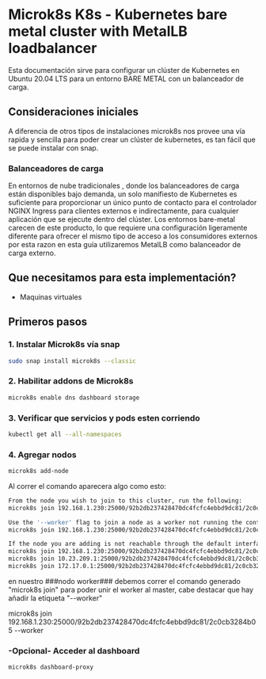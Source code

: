 # Microk8s K8s - Kubernetes bare metal cluster with MetalLB loadbalancer

Esta documentación sirve para configurar un clúster de Kubernetes en Ubuntu 20.04 LTS para un entorno BARE METAL con un balanceador de carga.

## Consideraciones iniciales

A diferencia de otros tipos de instalaciones  microk8s nos provee una vía rapida y sencilla para poder crear un clúster de kubernetes, es tan fácil que se puede instalar con snap.

### Balanceadores de carga
En entornos de nube tradicionales , donde los balanceadores de carga están disponibles bajo demanda, un solo manifiesto de Kubernetes es suficiente para proporcionar un único punto de contacto para el controlador NGINX Ingress para clientes externos e indirectamente, para cualquier aplicación que se ejecute dentro del clúster. Los entornos bare-metal carecen de este producto, lo que requiere una configuración ligeramente diferente para ofrecer el mismo tipo de acceso a los consumidores externos por esta razon en esta guía utilizaremos MetalLB como balanceador de carga externo.


## Que necesitamos para esta implementación?

- Maquinas virtuales


## Primeros pasos

### 1. Instalar Microk8s vía snap

```bash
sudo snap install microk8s --classic
```
### 2. Habilitar addons de Microk8s

```bash
microk8s enable dns dashboard storage
```

### 3. Verificar que servicios y pods esten corriendo

```bash
kubectl get all --all-namespaces
```

### 4. Agregar nodos

```bash
microk8s add-node
```

Al correr el comando aparecera algo como esto:

```bash
From the node you wish to join to this cluster, run the following:
microk8s join 192.168.1.230:25000/92b2db237428470dc4fcfc4ebbd9dc81/2c0cb3284b05

Use the '--worker' flag to join a node as a worker not running the control plane, eg:
microk8s join 192.168.1.230:25000/92b2db237428470dc4fcfc4ebbd9dc81/2c0cb3284b05 --worker

If the node you are adding is not reachable through the default interface you can use one of the following:
microk8s join 192.168.1.230:25000/92b2db237428470dc4fcfc4ebbd9dc81/2c0cb3284b05
microk8s join 10.23.209.1:25000/92b2db237428470dc4fcfc4ebbd9dc81/2c0cb3284b05
microk8s join 172.17.0.1:25000/92b2db237428470dc4fcfc4ebbd9dc81/2c0cb3284b05
```

en nuestro ###nodo worker### debemos correr el comando generado "microk8s join" para poder unir el worker al master, cabe destacar que hay añadir la etiqueta "--worker"

microk8s join 192.168.1.230:25000/92b2db237428470dc4fcfc4ebbd9dc81/2c0cb3284b05 --worker



### -Opcional-  Acceder al dashboard
```bash
microk8s dashboard-proxy
```

